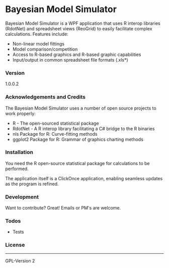 # Bayesian Model Simulator
Bayesian Model Simulator is a WPF application that uses R interop libraries (RdotNet) and spreadsheet views (ReoGrid) to easily facilitate complex calculations.  Features include:
  - Non-linear model fittings
  - Model comparison/competition
  - Access to R-based graphics and R-based graphic capabilities
  - Input/output in common spreadsheet file formats (.xls*)

### Version
1.0.0.2

### Acknowledgements and Credits
The Bayesian Model Simulator uses a number of open source projects to work properly:
* R - The open-sourced statistical package
* RdotNet - A R interop library facilitating a C# bridge to the R binaries
* nls Package for R: Curve-fitting methods
* ggplot2 Package for R: Grammar of graphics charting methods


### Installation
You need the R open-source statistical package for calculations to be performed.  

The application itself is a ClickOnce application, enabling seamless updates as the program is refined.

### Development
Want to contribute? Great! Emails or PM's are welcome.

### Todos
 - Tests

### License
----
GPL-Version 2
